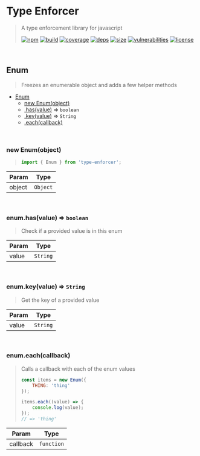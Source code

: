 # Type Enforcer

> A type enforcement library for javascript
>
> [![npm][npm]][npm-url]
[![build][build]][build-url]
[![coverage][coverage]][coverage-url]
[![deps][deps]][deps-url]
[![size][size]][size-url]
[![vulnerabilities][vulnerabilities]][vulnerabilities-url]
[![license][license]][license-url]


<br><a name="Enum"></a>

## Enum
> Freezes an enumerable object and adds a few helper methods


* [Enum](#Enum)
    * [new Enum(object)](#new_Enum_new)
    * [.has(value)](#Enum+has) ⇒ <code>boolean</code>
    * [.key(value)](#Enum+key) ⇒ <code>String</code>
    * [.each(callback)](#Enum+each)


<br><a name="new_Enum_new"></a>

### new Enum(object)
> ``` javascript> import { Enum } from 'type-enforcer';> ```


| Param | Type |
| --- | --- |
| object | <code>Object</code> | 


<br><a name="Enum+has"></a>

### enum.has(value) ⇒ <code>boolean</code>
> Check if a provided value is in this enum


| Param | Type |
| --- | --- |
| value | <code>String</code> | 


<br><a name="Enum+key"></a>

### enum.key(value) ⇒ <code>String</code>
> Get the key of a provided value


| Param | Type |
| --- | --- |
| value | <code>String</code> | 


<br><a name="Enum+each"></a>

### enum.each(callback)
> Calls a callback with each of the enum values> ``` javascript> const items = new Enum({>     THING: 'thing'> });> > items.each((value) => {>     console.log(value);> });> // => 'thing'> ```


| Param | Type |
| --- | --- |
| callback | <code>function</code> | 


[npm]: https://img.shields.io/npm/v/type-enforcer.svg
[npm-url]: https://npmjs.com/package/type-enforcer
[build]: https://travis-ci.org/DarrenPaulWright/type-enforcer.svg?branch&#x3D;master
[build-url]: https://travis-ci.org/DarrenPaulWright/type-enforcer
[coverage]: https://coveralls.io/repos/github/DarrenPaulWright/type-enforcer/badge.svg?branch&#x3D;master
[coverage-url]: https://coveralls.io/github/DarrenPaulWright/type-enforcer?branch&#x3D;master
[deps]: https://david-dm.org/darrenpaulwright/type-enforcer.svg
[deps-url]: https://david-dm.org/darrenpaulwright/type-enforcer
[size]: https://packagephobia.now.sh/badge?p&#x3D;type-enforcer
[size-url]: https://packagephobia.now.sh/result?p&#x3D;type-enforcer
[vulnerabilities]: https://snyk.io/test/github/DarrenPaulWright/type-enforcer/badge.svg?targetFile&#x3D;package.json
[vulnerabilities-url]: https://snyk.io/test/github/DarrenPaulWright/type-enforcer?targetFile&#x3D;package.json
[license]: https://img.shields.io/github/license/DarrenPaulWright/type-enforcer.svg
[license-url]: https://npmjs.com/package/type-enforcer/LICENSE.md
